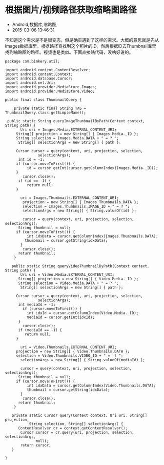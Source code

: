 # 根据图片/视频路径获取缩略图路径
- Android,数据库,缩略图,
- 2015-03-06 13:46:31


不知道这个需求是不是很变态，但是确实遇到了这样的需求。大概的意思就是先从Images数据库里，根据路径查找到这个照片的ID，然后根据ID去Thumbnail库里找到缩略图的路径。视频也是类似。下面直接贴代码，没啥好说的。

    package com.binkery.util;
    
    import android.content.ContentResolver;
    import android.content.Context;
    import android.database.Cursor;
    import android.net.Uri;
    import android.provider.MediaStore.Images;
    import android.provider.MediaStore.Video;
    
    public final class ThumbnailQuery {
    
        private static final String TAG = ThumbnailQuery.class.getSimpleName();
    
     public static String queryImageThumbnailByPath(Context context, String path) {
           Uri uri = Images.Media.EXTERNAL_CONTENT_URI;
         String[] projection = new String[] { Images.Media._ID };
         String selection = Images.Media.DATA + " = ? ";
          String[] selectionArgs = new String[] { path };
    
         Cursor cursor = query(context, uri, projection, selection,
                   selectionArgs);
          int id = -1;
         if (cursor.moveToFirst()) {
              id = cursor.getInt(cursor.getColumnIndex(Images.Media._ID));
         }
            cursor.close();
          if (id == -1) {
              return null;
         }
    
           uri = Images.Thumbnails.EXTERNAL_CONTENT_URI;
            projection = new String[] { Images.Thumbnails.DATA };
            selection = Images.Thumbnails.IMAGE_ID + " = ? ";
            selectionArgs = new String[] { String.valueOf(id) };
    
            cursor = query(context, uri, projection, selection, selectionArgs);
          String thumbnail = null;
         if (cursor.moveToFirst()) {
              int idxData = cursor.getColumnIndex(Images.Thumbnails.DATA);
             thumbnail = cursor.getString(idxData);
           }
            cursor.close();
          return thumbnail;
        }
    
       public static String queryVideoThumbnailByPath(Context context, String path) {
           Uri uri = Video.Media.EXTERNAL_CONTENT_URI;
          String[] projection = new String[] { Video.Media._ID };
          String selection = Video.Media.DATA + " = ? ";
           String[] selectionArgs = new String[] { path };
    
         Cursor cursor = query(context, uri, projection, selection,
                   selectionArgs);
          int mediaId = -1;
            if (cursor.moveToFirst()) {
              int idxId = cursor.getColumnIndex(Video.Media._ID);
              mediaId = cursor.getInt(idxId);
          }
            cursor.close();
          if (mediaId == -1) {
             return null;
         }
    
           uri = Video.Thumbnails.EXTERNAL_CONTENT_URI;
         projection = new String[] { Video.Thumbnails.DATA };
         selection = Video.Thumbnails.VIDEO_ID + " =  ? ";
           selectionArgs = new String[] { String.valueOf(mediaId) };
    
           cursor = query(context, uri, projection, selection, selectionArgs);
          String thumbnail = null;
         if (cursor.moveToFirst()) {
              int idxData = cursor.getColumnIndex(Video.Thumbnails.DATA);
              thumbnail = cursor.getString(idxData);
           }
            cursor.close();
          return thumbnail;
        }
    
       private static Cursor query(Context context, Uri uri, String[] projection,
               String selection, String[] selectionArgs) {
          ContentResolver cr = context.getContentResolver();
           Cursor cursor = cr.query(uri, projection, selection, selectionArgs,
                  null);
           return cursor;
       }
    
    }